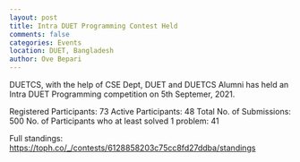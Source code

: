 ```yaml
---
layout: post
title: Intra DUET Programming Contest Held 
comments: false
categories: Events
location: DUET, Bangladesh
author: Ove Bepari
---
```


DUETCS, with the help of CSE Dept, DUET and DUETCS Alumni has held an Intra DUET Programming competition on 5th Septemer, 2021. 

Registered Participants: 73
Active Participants: 48
Total No. of Submissions: 500
No. of Participants who at least solved 1 problem: 41

Full standings: <a href="https://toph.co/_/contests/6128858203c75cc8fd27ddba/standings">https://toph.co/_/contests/6128858203c75cc8fd27ddba/standings</a>